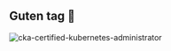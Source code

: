 ## Guten tag 👋

<!--
**sejoonkimmm/sejoonkimmm** is a ✨ _special_ ✨ repository because its `README.md` (this file) appears on your GitHub profile.

Here are some ideas to get you started:

- 🔭 I’m currently working on ...
- 🌱 I’m currently learning ...
- 👯 I’m looking to collaborate on ...
- 🤔 I’m looking for help with ...
- 💬 Ask me about ...
- 📫 How to reach me: ...
- 😄 Pronouns: ...
- ⚡ Fun fact: ...
-->

![cka-certified-kubernetes-administrator](https://github.com/sejoonkimmm/sejoonkimmm/assets/117820621/6e7b3e3e-c449-4e89-85c9-d9d4a6158747)

